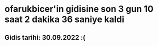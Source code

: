 # ofarukbicer'in gidisine son 3 gun 10 saat 2 dakika 36 saniye kaldi

## Gidis tarihi: 30.09.2022 :(